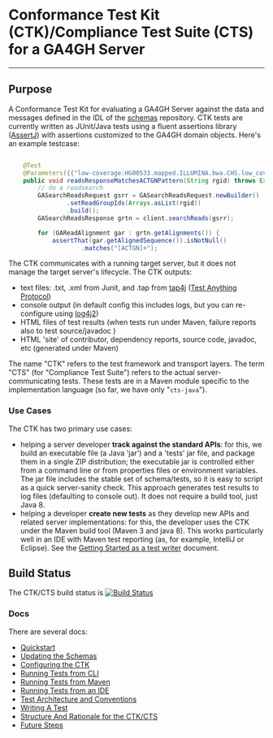 # Conformance Test Kit (CTK)/Compliance Test Suite (CTS) for a GA4GH Server

----------

## Purpose
A Conformance Test Kit for evaluating a GA4GH Server against the data and messages defined
in the IDL of the [schemas](https://github.com/ga4gh/schemas) repository. CTK tests are currently
written as JUnit/Java tests using a
fluent assertions library ([AssertJ](http://joel-costigliola.github.io/assertj/)) with assertions
customized to the GA4GH domain objects. Here's an example testcase:

```java

	@Test
    @Parameters({{"low-coverage:HG00533.mapped.ILLUMINA.bwa.CHS.low_coverage.20120522"})
    public void readsResponseMatchesACTGNPattern(String rgid) throws Exception {
        // do a readsearch
        GASearchReadsRequest gsrr = GASearchReadsRequest.newBuilder()
                .setReadGroupIds(Arrays.asList(rgid))
                .build();
        GASearchReadsResponse grtn = client.searchReads(gsrr);

        for (GAReadAlignment gar : grtn.getAlignments()) {
            assertThat(gar.getAlignedSequence()).isNotNull()
                    .matches("[ACTGN]+");
```

The CTK communicates with a running target server, but it does not manage the target server's lifecycle.
The CTK outputs:

- text files: .txt, .xml from Junit, and .tap from [tap4j](http://tap4j.org/)
([Test Anything Protocol](https://testanything.org/))
- console output (in default config this includes logs, but you can re-configure using
[log4j2](https://logging.apache.org/log4j/2.x/manual/configuration.html))
- HTML files of test results (when tests run under Maven, failure reports also to test source/javadoc )
- HTML 'site' of contributor, dependency reports, source code, javadoc, etc (generated under Maven)

The name "CTK" refers to the test framework and transport layers.
The term "CTS" (for "Compliance Test Suite") refers to the actual server-communicating tests. These tests
are in a Maven module specific to the implementation language (so far, we have only "`cts-java`").


### Use Cases
The CTK has two primary use cases:

- helping a server developer **track against the standard APIs**: for this, we build an executable file
(a Java 'jar') and a 'tests' jar file, and package them in a single ZIP distribution; the executable
jar is controlled either from a command line or from properties files or
environment variables. The jar file includes the stable set of schema/tests, so it is easy to script as
a quick server-sanity check. This approach generates test results to log files (defaulting to console out).
It does not require a build tool, just Java 8.
- helping a developer **create new tests** as they develop new APIs and related server implementations:
for this, the developer uses the CTK under the Maven build tool (Maven 3 and java 8). This works
particularly well in an IDE
with Maven test reporting (as, for example, IntelliJ or Eclipse). See the
 [Getting Started as a test writer](##getting-started-as-a-test-writer) document.

## Build Status

The CTK/CTS build status is [![Build Status](https://travis-ci.org/ga4gh/compliance.svg?branch=master)](https://travis-ci.org/ga4gh/compliance)

### Docs

There are several docs:

- [Quickstart](Quickstart.md)
- [Updating the Schemas](UpdatingTheSchemas.md)
- [Configuring the CTK](ConfigTheCTK.md)
- [Running Tests from CLI](RunningTests_CLI.md)
- [Running Tests from Maven](RunningTests_maven.md)
- [Running Tests from an IDE](RunningTests_IDE.md)
- [Test Architecture and Conventions](TestArchAndConventions.md)
- [Writing A Test](WritingATest.md)
- [Structure And Rationale for the CTK/CTS](StructureAndRationale.md)
- [Future Steps](FutureSteps.md)




